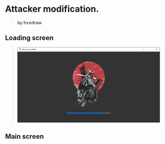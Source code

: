 # Attacker modification.
> **by hxxdraw**

## Loading screen
> ![img.png](img.png)

## Main screen

> 